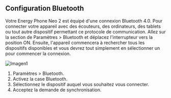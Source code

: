 ## Configuration Bluetooth

Votre Energy Phone Neo 2 est équipé d'une connexion Bluetooth 4.0. Pour connecter votre appareil avec des écouteurs, des ordinateurs, des tablets ou tout autre dispositif permettant ce protocole de communication.  Allez sur la section de Paramètres > Bluetooth et déplacez l'interrupteur vers la position ON. Ensuite, l'appareil commencera à rechercher tous les dispositifs disponibles et vous devrez tout simplement en sélectionner un pour commencer la connexion.

![Imagen1](http://static.energysistem.com/images/manuals/42762/57daac14b8515.jpg)

1. Paramètres > Bluetooth.
2. Activez la case Bluetooth.
3. Sélectionnez le dispositif auquel vous souhaitez vous connecter.
4. Acceptez la demande de synchronisation.
